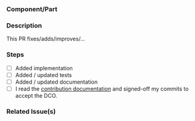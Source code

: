 ### Component/Part
<!-- e.g database -->

### Description
This PR fixes/adds/improves/...

### Steps

<!-- Please tick all steps this PR performs (if something is not necessary, please remove it) -->

- [ ] Added implementation
- [ ] Added / updated tests
- [ ] Added / updated documentation
- [ ] I read the [contribution documentation](https://github.com/hedgedoc/hedgedoc/blob/develop/CONTRIBUTING.md) and
  signed-off my commits to accept the DCO.

### Related Issue(s)
<!-- e.g #123 -->
